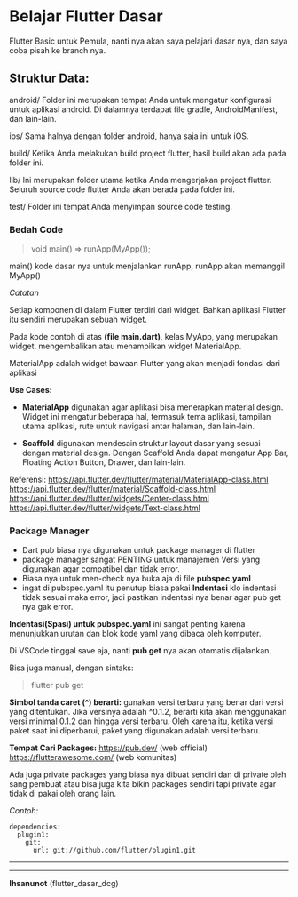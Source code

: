 # Belajar Flutter Dasar

Flutter Basic untuk Pemula, nanti nya akan saya pelajari dasar nya, dan saya coba pisah ke branch nya.

## Struktur Data:

android/
Folder ini merupakan tempat Anda untuk mengatur konfigurasi untuk aplikasi android. Di dalamnya terdapat file gradle, AndroidManifest, dan lain-lain.

ios/
Sama halnya dengan folder android, hanya saja ini untuk iOS.

build/
Ketika Anda melakukan build project flutter, hasil build akan ada pada folder ini.

lib/
Ini merupakan folder utama ketika Anda mengerjakan project flutter. Seluruh source code flutter Anda akan berada pada folder ini.

test/
Folder ini tempat Anda menyimpan source code testing.

### Bedah Code

> void main() => runApp(MyApp());

main() kode dasar nya untuk menjalankan runApp, runApp akan memanggil MyApp()

*Catatan*

Setiap komponen di dalam Flutter terdiri dari widget. 
Bahkan aplikasi Flutter itu sendiri merupakan sebuah widget.

Pada kode contoh  di atas **(file main.dart)**, kelas MyApp, yang merupakan widget, mengembalikan atau menampilkan widget MaterialApp.

MaterialApp adalah widget bawaan Flutter yang akan menjadi fondasi dari aplikasi

**Use Cases:**

- **MaterialApp** digunakan agar aplikasi bisa menerapkan material design. 
Widget ini mengatur beberapa hal, termasuk tema aplikasi, tampilan utama aplikasi,
rute untuk navigasi antar halaman, dan lain-lain.

- **Scaffold** digunakan mendesain struktur layout dasar yang sesuai dengan material design. 
Dengan Scaffold Anda dapat mengatur App Bar, Floating Action Button, Drawer, dan lain-lain.

Referensi:
https://api.flutter.dev/flutter/material/MaterialApp-class.html
https://api.flutter.dev/flutter/material/Scaffold-class.html
https://api.flutter.dev/flutter/widgets/Center-class.html
https://api.flutter.dev/flutter/widgets/Text-class.html


### Package Manager

- Dart pub biasa nya digunakan untuk package manager di flutter
- package manager sangat PENTING untuk manajemen Versi yang digunakan agar compatibel dan tidak error.
- Biasa nya untuk men-check nya buka aja di file **pubspec.yaml**
- ingat di pubspec.yaml itu penutup biasa pakai **Indentasi** klo indentasi tidak sesuai maka error, jadi pastikan indentasi nya benar agar pub get nya gak error.

**Indentasi(Spasi) untuk pubspec.yaml**
ini sangat penting karena menunjukkan urutan dan blok kode yaml yang dibaca oleh komputer.

Di VSCode tinggal save aja, nanti **pub get** nya akan otomatis dijalankan.

Bisa juga manual, dengan sintaks:

> flutter pub get

**Simbol tanda caret (^) berarti:**
gunakan versi  terbaru yang benar dari versi yang  ditentukan. 
Jika versinya adalah ^0.1.2, berarti kita akan menggunakan versi minimal 0.1.2 dan hingga versi terbaru. 
Oleh karena itu, ketika versi paket saat ini diperbarui, paket yang digunakan adalah versi terbaru.

**Tempat Cari Packages:**
https://pub.dev/  (web official)
https://flutterawesome.com/  (web komunitas)

Ada juga private packages yang biasa nya dibuat sendiri dan di private oleh sang pembuat
atau bisa juga kita bikin packages sendiri tapi private agar tidak di pakai oleh orang lain.

*Contoh:*

```
dependencies:
  plugin1:
    git:
      url: git://github.com/flutter/plugin1.git
```






---
---
**Ihsanunot** (flutter_dasar_dcg)

